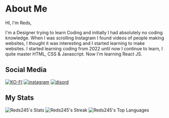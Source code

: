 <h1>About Me</h1>

HI, I'm Reds,

<p>I'm a Designer trying to learn Coding and initially I had absolutely no coding knowledge. When I was scrolling Instagram I found videos of people making websites, I thought it was interesting and I started learning to make websites. I started learning coding from 2022 until now I continue to learn, I quite master HTML, CSS & Javascript. Now I'm learning React JS.</p>

<h2>Social Media</h2>

[![KO-FI](https://img.shields.io/badge/Support_me-B80000?style=for-the-badge&logo=ko-fi&logoColor=white)](https://Ko-fi.com/reds245)
[![instagram](https://img.shields.io/badge/instagram-FF9800?style=for-the-badge&logo=instagram&logoColor=white)](https://instagram.com/reds.xyz)
[![disord](https://img.shields.io/badge/discord-0A66C2?style=for-the-badge&logo=discord&logoColor=white)](https://discord.com/user/823696550790168597)

<h2>My Stats</h2>

![Reds245's Stats](https://github-readme-stats.vercel.app/api?username=Reds245&theme=dracula&show_icons=true&hide_border=true&count_private=true)
![Reds245's Streak](https://github-readme-streak-stats.herokuapp.com/?user=Reds245&theme=dracula&hide_border=true)
![Reds245's Top Languages](https://github-readme-stats.vercel.app/api/top-langs/?username=Reds245&theme=dracula&show_icons=true&hide_border=true&layout=compact)

